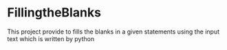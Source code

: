 # FillingtheBlanks
This project provide to fills the blanks in a given statements using the input text which is written by python
